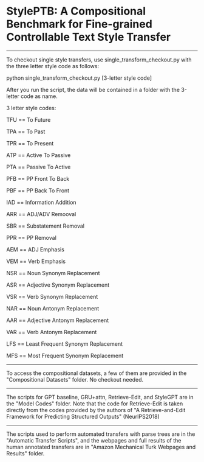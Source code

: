 # StylePTB: A Compositional Benchmark for Fine-grained Controllable Text Style Transfer

----------------------------

To checkout single style transfers, use single_transform_checkout.py with the three letter style code as follows:

python single_transform_checkout.py [3-letter style code]

After you run the script, the data will be contained in a folder with the 3-letter code as name.

3 letter style codes:

TFU == To Future

TPA == To Past

TPR == To Present

ATP == Active To Passive

PTA == Passive To Active

PFB == PP Front To Back

PBF == PP Back To Front

IAD == Information Addition

ARR == ADJ/ADV Remooval

SBR == Substatement Removal

PPR == PP Removal

AEM == ADJ Emphasis

VEM == Verb Emphasis

NSR == Noun Synonym Replacement

ASR == Adjective Synonym Replacement

VSR == Verb Synonym Replacement

NAR == Noun Antonym Replacement

AAR == Adjective Antonym Replacement

VAR == Verb Antonym Replacement

LFS == Least Frequent Synonym Replacement

MFS == Most Frequent Synonym Replacement

----------------------------

To access the compositional datasets, a few of them are provided in the "Compositional Datasets" folder. No checkout needed.

----------------------------

The scripts for GPT baseline, GRU+attn, Retrieve-Edit, and StyleGPT are in the "Model Codes" folder. Note that the code for Retrieve-Edit is taken directly from the codes provided by the authors of "A Retrieve-and-Edit Framework for Predicting Structured Outputs" (NeurIPS2018)

---------------------------

The scripts used to perform automated transfers with parse trees are in the "Automatic Transfer Scripts", and the webpages and full results of the human annotated transfers are in "Amazon Mechanical Turk Webpages and Results" folder.
